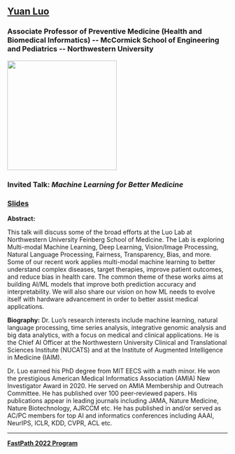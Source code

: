 ## [Yuan Luo](https://www.feinberg.northwestern.edu/faculty-profiles/az/profile.html?xid=33821)
### Associate Professor of Preventive Medicine (Health and Biomedical Informatics) -- McCormick School of Engineering and Pediatrics -- Northwestern University

<img src="https://deptcommon.fsm.northwestern.edu/profile-images/33821.jpg" width="250">

### Invited Talk:  *Machine Learning for Better Medicine*

### [Slides](https://fastpathconference.github.io/FastPath2022/Program/FastPath2022_Yuan_Luo.pdf)

**Abstract:**

This talk will discuss some of the broad efforts at the Luo Lab at Northwestern University Feinberg School of Medicine.  The Lab is exploring Multi-modal Machine Learning, Deep Learning, Vision/Image Processing, Natural Language Processing, Fairness, Transparency, Bias, and more.  Some of our recent work applies multi-modal machine learning to better understand complex diseases, target therapies, improve patient outcomes, and reduce bias in health care. The common theme of these works aims at building AI/ML models that improve both prediction accuracy and interpretability.  We will also share our vision on how ML needs to evolve itself with hardware advancement in order to better assist medical applications.

**Biography:**
Dr. Luo’s research interests include machine learning, natural language processing, time series analysis, integrative genomic analysis and big data analytics, with a focus on medical and clinical applications. He is the Chief AI Officer at the Northwestern University Clinical and Translational Sciences Institute (NUCATS) and at the Institute of Augmented Intelligence in Medicine (IAIM).

Dr. Luo earned his PhD degree from MIT EECS with a math minor.  He won the prestigious American Medical Informatics Association (AMIA) New Investigator Award in 2020. He served on AMIA Membership and Outreach Committee.  He has published over 100 peer-reviewed papers.  His publications appear in leading journals including JAMA, Nature Medicine, Nature Biotechnology, AJRCCM etc.  He has published in and/or served as AC/PC members for top AI and informatics conferences including AAAI, NeurIPS, ICLR, KDD, CVPR, ACL etc. 

----
**[FastPath 2022 Program](https://fastpathconference.github.io/FastPath2022/)**
